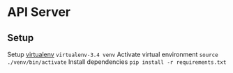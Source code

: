 # API Server

## Setup
Setup [virtualenv](https://packaging.python.org/en/latest/installing/#virtual-environments) `virtualenv-3.4 venv`
Activate virtual environment `source ./venv/bin/activate`
Install dependencies `pip install -r requirements.txt`
